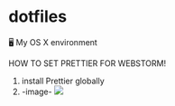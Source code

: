 # dotfiles
🖥 My OS X environment


HOW TO SET PRETTIER FOR WEBSTORM!

1. install Prettier globally
2. -image-
![](https://puu.sh/Cjs6w/1f7ff61f06.png)
